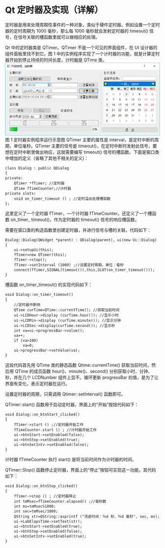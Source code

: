 # Qt 定时器及实现（详解）

定时器是用来处理周期性事件的一种对象，类似于硬件定时器。例如设置一个定时器的定时周期为 1000 毫秒，那么每 1000 毫秒就会发射定时器的 timeout() 信号，在信号关联的槽函数里就可以做相应的处理。

Qt 中的定时器类是 QTimer。QTimer 不是一个可见的界面组件，在 UI 设计器的组件面板里找不到它。图 1 中的实例程序实现了一个计时器的功能，就是计算定时器开始到停止持续的时间长度，计时器是 QTime 类。
![](img/ecae49b2996956ac06b0fbb891eb1c91.jpg)
图 1 定时器实例程序运行示意图
QTimer 主要的属性是 interval，是定时中断的周期，单位毫秒。QTimer 主要的信号是 timeout()，在定时中断时发射此信号，要想在定时中断里做出响应，这就需要编写 timeout() 信号的槽函数。下面是窗口类中增加的定义（省略了其他不相关的定义)：

```
class Dialog : public QDialog
{
private:
    QTimer *fTimer; //定时器
    QTime fTimeCounter;//计时器
private slots:
    void on_timer_timeout () ; //定时溢出处理槽函数
};
```

这里定义了一个定时器 fTimer，—个计时器 fTimeCounter。还定义了一个槽函数 on_timer_ timeout()，作为定时器的 timeout() 信号的响应槽函数。

需要在窗口类的构造函数里创建定时器，并进行信号与槽的关联。代码如下：

```
Dialog::Dialog(QWidget *parent) : QDialog(parent), ui(new Ui::Dialog)
{
    ui->setupUi(this);
    fTimer=new QTimer(this);
    fTimer->stop();
    fTimer->setInterval (1000) ;//设置定时周期，单位：毫秒
    connect(fTimer,SIGNAL(timeout()),this,SLOT(on_timer_timeout()));
}
```

槽函数 on_timer_timeout() 的实现代码如下：

```
void Dialog::on_timer_timeout()
{
    //定时器中断响
    QTime curTime=QTime::currentTime(); //获取当前时间
    ui->LCDHour->display (curTime.hour()); //显示小时
    ui->LCDMin->display (curTime.minute()); //显示分钟
    ui->LCDSec->display(curTime.second()); //显示秒
    int va=ui->progressBar->value();
    va++;
    if (va>100)
        va=0;
    ui->progressBar->setValue(va);
}
```

这段代码首先用 QTime 类的静态函数 Qtime::currentTime() 获取当前时间，然后用 QTime 的成员函数 hour()、minute()、second() 分别获取小时、分钟、秒，并在几个 LCDNumber 组件上显不。循环更新 progressBar 的值，是为了让界面有变化，表示定时器在运行。

设置定时器的周期，只需调用 Qtimer::setlnterval() 函数即可。

QTimer::start() 函数用于启动定时器，界面上的“开始”按钮代码如下：

```
void Dialog::on_btnStart_clicked()
{
    fTimer->start () ;//定时器开始工作
    fTimeCounter.start () ; //计时器开始工作
    ui->btnStart->setEnabled(false);
    ui->btnStop->setEnabled(true);
    ui->btnSetIntv->setEnabled(false);
}
```

计时器 fTimeCounter 执行 start() 是将当前时间作为计时器的时间。

QTimer::Stop() 函数停止定时器，界面上的“停止”按钮可实现这一功能，其代码如下：

```
void Dialog::on_btnStop_clicked()
{
    fTimer->stop () ; //定时器停止
    int tmMsec=fTimeCounter.elapsed() ;//毫秒数
    int ms=tmMsec%1000;
    int sec=tmMsec/1000;
    QString str=QString::asprintf ("流逝时间：％d 秒，％d 毫秒", sec, ms);
    ui->LabElapsTime->setText(str);
    ui->btnStart->setEnabled(true);
    ui->btnStop->setEnabled(false);
    ui->btnSetIntv->setEnabled(true);
}
```